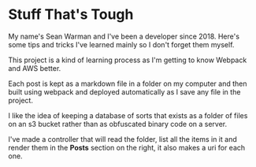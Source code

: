 # Stuff That's Tough

My name's Sean Warman and I've been a developer since 2018. 
Here's some tips and tricks I've learned mainly so I
don't forget them myself.

This project is a kind of learning process as I'm
getting to know Webpack and AWS better.

Each post is kept as a markdown file in a folder on my computer
and then built using webpack and deployed automatically as I
save any file in the project.

I like the idea of keeping a database of sorts that exists as
a folder of files on an s3 bucket rather than as obfuscated 
binary code on a server.

I've made a controller that will read the folder, list all the
items in it and render them in the **Posts** section on the 
right, it also makes a uri for each one.
